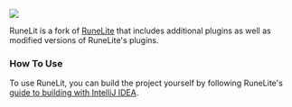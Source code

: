 ![](https://i.imgur.com/sBLouZ7.png)

RuneLit is a fork of [RuneLite](https://github.com/runelite/runelite) that includes additional plugins as well as modified versions of RuneLite's plugins.

### How To Use
To use RuneLit, you can build the project yourself by following RuneLite's [guide to building with IntelliJ IDEA](https://github.com/runelite/runelite/wiki/Building-with-IntelliJ-IDEA).
